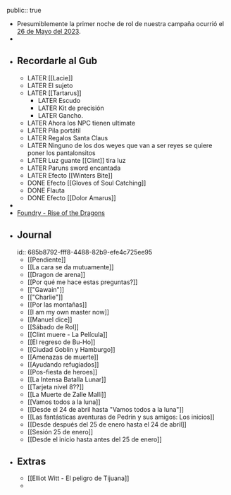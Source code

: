 public:: true

- Presumiblemente la primer noche de rol de nuestra campaña ocurrió el [26 de Mayo del 2023]([[2023_05_26]]).
-
- ## Recordarle al Gub
	- LATER [[Lacie]]
	- LATER El sujeto
	- LATER [[Tartarus]]
		- LATER Escudo
		- LATER Kit de precisión
		- LATER Gancho.
	- LATER Ahora los NPC tienen ultimate
	- LATER Pila portátil
	- LATER Regalos Santa Claus
	- LATER Ninguno de los dos weyes que van a ser reyes se quiere poner los pantalonsitos
	- LATER Luz guante [[Clint]] tira luz
	- LATER Paruns sword encantada
	- LATER Efecto [[Winters Bite]]
	- DONE Efecto [[Gloves of Soul Catching]]
	- DONE Flauta
	- DONE Efecto [[Dolor Amarus]]
-
- [Foundry - Rise of the Dragons](http://really-nowhere.gl.at.ply.gg:16595/join)
- ## Journal
  id:: 685b8792-fff8-4488-82b9-efe4c725ee95
	- [[Pendiente]]
	- [[La cara se da mutuamente]]
	- [[Dragon de arena]]
	- [[Por qué me hace estas preguntas?]]
	- [["Gawain"]]
	- [["Charlie"]]
	- [[Por las montañas]]
	- [[I am my own master now]]
	- [[Manuel dice]]
	- [[Sábado de Rol]]
	- [[Clint muere - La Película]]
	- [[El regreso de Bu-Ho]]
	- [[Ciudad Goblin y Hamburgo]]
	- [[Amenazas de muerte]]
	- [[Ayudando refugiados]]
	- [[Pos-fiesta de heroes]]
	- [[La Intensa Batalla Lunar]]
	- [[Tarjeta nivel 8??]]
	- [[La Muerte de Zalle Malli]]
	- [[Vamos todos a la luna]]
	- [[Desde el 24 de abril hasta "Vamos todos a la luna"]]
	- [[Las fantásticas aventuras de Pedrin y sus amigos: Los inicios]]
	- [[Desde después del 25 de enero hasta el 24 de abril]]
	- [[Sesión 25 de enero]]
	- [[Desde el inicio hasta antes del 25 de enero]]
- ## Extras
	- [[Elliot Witt - El peligro de Tijuana]]
	-